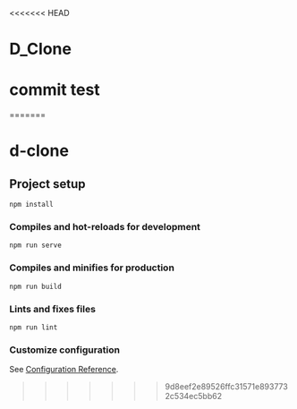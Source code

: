 <<<<<<< HEAD
# D_Clone

# commit test
=======
# d-clone

## Project setup
```
npm install
```

### Compiles and hot-reloads for development
```
npm run serve
```

### Compiles and minifies for production
```
npm run build
```

### Lints and fixes files
```
npm run lint
```

### Customize configuration
See [Configuration Reference](https://cli.vuejs.org/config/).
>>>>>>> 9d8eef2e89526ffc31571e8937732c534ec5bb62
